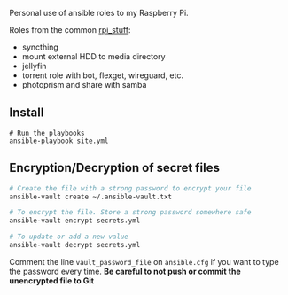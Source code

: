Personal use of ansible roles to my Raspberry Pi.

Roles from the common [rpi_stuff](https://github.com/gjhenrique/rpi_stuff):
- syncthing
- mount external HDD to media directory
- jellyfin
- torrent role with bot, flexget, wireguard, etc.
- photoprism and share with samba

## Install

``` shell
# Run the playbooks
ansible-playbook site.yml
```
## Encryption/Decryption of secret files

``` bash
# Create the file with a strong password to encrypt your file
ansible-vault create ~/.ansible-vault.txt

# To encrypt the file. Store a strong password somewhere safe
ansible-vault encrypt secrets.yml

# To update or add a new value
ansible-vault decrypt secrets.yml
```

Comment the line `vault_password_file` on `ansible.cfg` if you want to type the password every time. 
**Be careful to not push or commit the unencrypted file to Git**
